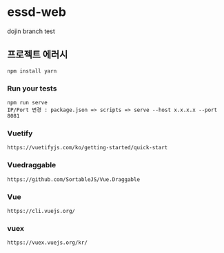 # essd-web
dojin branch test
## 프로젝트 에러시
```
npm install yarn
```

### Run your tests
```
npm run serve
IP/Port 변경 : package.json => scripts => serve --host x.x.x.x --port 8081
```

### Vuetify
```
https://vuetifyjs.com/ko/getting-started/quick-start
```

### Vuedraggable
```
https://github.com/SortableJS/Vue.Draggable
```
### Vue
```
https://cli.vuejs.org/
```

### vuex
```
https://vuex.vuejs.org/kr/
```
